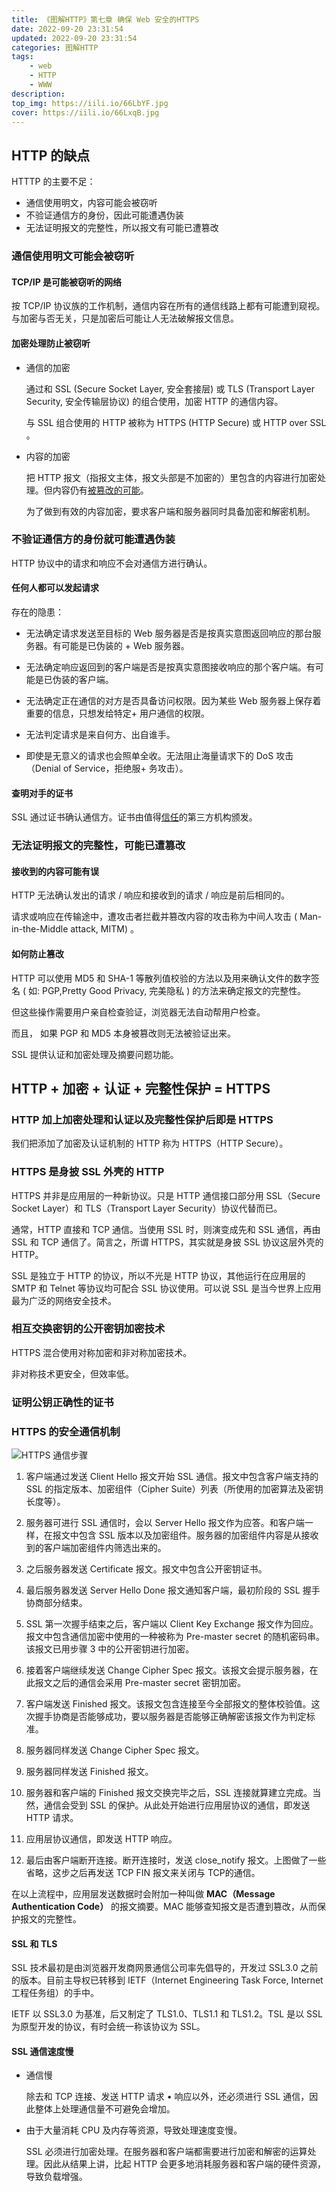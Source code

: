 ```yaml
---
title: 《图解HTTP》第七章 确保 Web 安全的HTTPS
date: 2022-09-20 23:31:54
updated: 2022-09-20 23:31:54
categories: 图解HTTP
tags: 
    - web
    - HTTP
    - WWW
description: 
top_img: https://iili.io/66LbYF.jpg
cover: https://iili.io/66LxqB.jpg
---
```


## HTTP 的缺点

HTTTP 的主要不足：

+ 通信使用明文，内容可能会被窃听
+ 不验证通信方的身份，因此可能遭遇伪装
+ 无法证明报文的完整性，所以报文有可能已遭篡改

### 通信使用明文可能会被窃听

#### TCP/IP 是可能被窃听的网络

按 TCP/IP 协议族的工作机制，通信内容在所有的通信线路上都有可能遭到窥视。与加密与否无关，只是加密后可能让人无法破解报文信息。

#### 加密处理防止被窃听

+ 通信的加密

    通过和 SSL (Secure Socket Layer, 安全套接层) 或 TLS (Transport Layer Security, 安全传输层协议) 的组合使用，加密 HTTP 的通信内容。

    与 SSL 组合使用的 HTTP 被称为 HTTPS (HTTP Secure) 或 HTTP over SSL 。

+ 内容的加密

    把 HTTP 报文（指报文主体，报文头部是不加密的）里包含的内容进行加密处理。但内容仍有[被篡改的可能](#如何防止篡改)。

    为了做到有效的内容加密，要求客户端和服务器同时具备加密和解密机制。

### 不验证通信方的身份就可能遭遇伪装

HTTP 协议中的请求和响应不会对通信方进行确认。

#### 任何人都可以发起请求

存在的隐患：

+ 无法确定请求发送至目标的 Web 服务器是否是按真实意图返回响应的那台服务器。有可能是已伪装的 + Web 服务器。

+ 无法确定响应返回到的客户端是否是按真实意图接收响应的那个客户端。有可能是已伪装的客户端。

+ 无法确定正在通信的对方是否具备访问权限。因为某些 Web 服务器上保存着重要的信息，只想发给特定+ 用户通信的权限。

+ 无法判定请求是来自何方、出自谁手。

+ 即使是无意义的请求也会照单全收。无法阻止海量请求下的 DoS 攻击（Denial of Service，拒绝服+ 务攻击）。

#### 查明对手的证书

SSL 通过证书确认通信方。证书由值得[信任](/white_hat/chapter01/#返璞归真，揭密安全的本质)的第三方机构颁发。

### 无法证明报文的完整性，可能已遭篡改

#### 接收到的内容可能有误

HTTP 无法确认发出的请求 / 响应和接收到的请求 / 响应是前后相同的。

请求或响应在传输途中，遭攻击者拦截并篡改内容的攻击称为中间人攻击 ( Man-in-the-Middle attack, MITM) 。

#### 如何防止篡改

HTTP 可以使用 MD5 和 SHA-1 等散列值校验的方法以及用来确认文件的数字签名 ( 如: PGP,Pretty Good Privacy, 完美隐私 ) 的方法来确定报文的完整性。

但这些操作需要用户亲自检查验证，浏览器无法自动帮用户检查。

而且， 如果 PGP 和 MD5 本身被篡改则无法被验证出来。

SSL 提供认证和加密处理及摘要问题功能。

## HTTP + 加密 + 认证 + 完整性保护 = HTTPS

### HTTP 加上加密处理和认证以及完整性保护后即是 HTTPS

我们把添加了加密及认证机制的 HTTP 称为 HTTPS（HTTP Secure）。

### HTTPS 是身披 SSL 外壳的 HTTP

HTTPS 并非是应用层的一种新协议。只是 HTTP 通信接口部分用 SSL（Secure Socket Layer）和 TLS（Transport Layer Security）协议代替而已。

通常，HTTP 直接和 TCP 通信。当使用 SSL 时，则演变成先和 SSL 通信，再由 SSL 和 TCP 通信了。简言之，所谓 HTTPS，其实就是身披 SSL 协议这层外壳的 HTTP。

SSL 是独立于 HTTP 的协议，所以不光是 HTTP 协议，其他运行在应用层的 SMTP 和 Telnet 等协议均可配合 SSL 协议使用。可以说 SSL 是当今世界上应用最为广泛的网络安全技术。

### 相互交换密钥的公开密钥加密技术

HTTPS 混合使用对称加密和非对称加密技术。

非对称技术更安全，但效率低。

### 证明公钥正确性的证书

### HTTPS 的安全通信机制

![HTTPS 通信步骤](https://iili.io/ig2HMX.jpg)

1. 客户端通过发送 Client Hello 报文开始 SSL 通信。报文中包含客户端支持的 SSL 的指定版本、加密组件（Cipher Suite）列表（所使用的加密算法及密钥长度等）。

2. 服务器可进行 SSL 通信时，会以 Server Hello 报文作为应答。和客户端一样，在报文中包含 SSL 版本以及加密组件。服务器的加密组件内容是从接收到的客户端加密组件内筛选出来的。

3. 之后服务器发送 Certificate 报文。报文中包含公开密钥证书。

4. 最后服务器发送 Server Hello Done 报文通知客户端，最初阶段的 SSL 握手协商部分结束。

5. SSL 第一次握手结束之后，客户端以 Client Key Exchange 报文作为回应。报文中包含通信加密中使用的一种被称为 Pre-master secret 的随机密码串。该报文已用步骤 3 中的公开密钥进行加密。

6. 接着客户端继续发送 Change Cipher Spec 报文。该报文会提示服务器，在此报文之后的通信会采用 Pre-master secret 密钥加密。

7. 客户端发送 Finished 报文。该报文包含连接至今全部报文的整体校验值。这次握手协商是否能够成功，要以服务器是否能够正确解密该报文作为判定标准。

8. 服务器同样发送 Change Cipher Spec 报文。

9. 服务器同样发送 Finished 报文。

10. 服务器和客户端的 Finished 报文交换完毕之后，SSL 连接就算建立完成。当然，通信会受到 SSL 的保护。从此处开始进行应用层协议的通信，即发送 HTTP 请求。

11. 应用层协议通信，即发送 HTTP 响应。

12. 最后由客户端断开连接。断开连接时，发送 close_notify 报文。上图做了一些省略，这步之后再发送 TCP FIN 报文来关闭与 TCP的通信。

在以上流程中，应用层发送数据时会附加一种叫做 **MAC（Message Authentication Code）** 的报文摘要。MAC 能够查知报文是否遭到篡改，从而保护报文的完整性。

#### SSL 和 TLS

SSL 技术最初是由浏览器开发商网景通信公司率先倡导的，开发过 SSL3.0 之前的版本。目前主导权已转移到 IETF（Internet Engineering Task Force, Internet 工程任务组）的手中。

IETF 以 SSL3.0 为基准，后又制定了 TLS1.0、TLS1.1 和 TLS1.2。TSL 是以 SSL 为原型开发的协议，有时会统一称该协议为 SSL。

#### SSL 通信速度慢

+ 通信慢

    除去和 TCP 连接、发送 HTTP 请求 • 响应以外，还必须进行 SSL 通信，因此整体上处理通信量不可避免会增加。

+ 由于大量消耗 CPU 及内存等资源，导致处理速度变慢。

    SSL 必须进行加密处理。在服务器和客户端都需要进行加密和解密的运算处理。因此从结果上讲，比起 HTTP 会更多地消耗服务器和客户端的硬件资源，导致负载增强。
